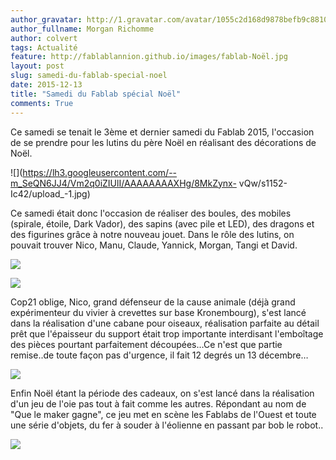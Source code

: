 ```yaml
---
author_gravatar: http://1.gravatar.com/avatar/1055c2d168d9878befb9c8810eda96dc?s=96&d=mm&r=g
author_fullname: Morgan Richomme
author: colvert
tags: Actualité
feature: http://fablablannion.github.io/images/fablab-Noël.jpg
layout: post
slug: samedi-du-fablab-special-noel
date: 2015-12-13
title: "Samedi du Fablab spécial Noël"
comments: True
---
```

Ce samedi se tenait le 3ème et dernier samedi du Fablab 2015, l'occasion de se
prendre pour les lutins du père Noël en réalisant des décorations de Noël.

![](https://lh3.googleusercontent.com/--m_SeQN6JJ4/Vm2q0iZIUlI/AAAAAAAAXHg/8MkZynx-
vQw/s1152-Ic42/upload_-1.jpg)

Ce samedi était donc l'occasion de réaliser des boules, des mobiles (spirale,
étoile, Dark Vador), des sapins (avec pile et LED), des dragons et des
figurines grâce à notre nouveau jouet. Dans le rôle des lutins, on pouvait
trouver Nico, Manu, Claude, Yannick, Morgan, Tangi et David.

![](https://pbs.twimg.com/media/CWGs60rWIAAKHtW.jpg)

![](https://pbs.twimg.com/media/CV2OrIzWoAEAqgM.jpg)

Cop21 oblige, Nico, grand défenseur de la cause animale (déjà grand
expérimenteur du vivier à crevettes sur base Kronembourg), s'est lancé dans la
réalisation d'une cabane pour oiseaux, réalisation parfaite au détail prêt que
l'épaisseur du support était trop importante interdisant l'emboîtage des
pièces pourtant parfaitement découpées…Ce n'est que partie remise..de toute
façon pas d'urgence, il fait 12 degrés un 13 décembre…

![](https://lh3.googleusercontent.com/-9GSieObxGKI/Vm2qzn4cpTI/AAAAAAAAXHY/av5iChYTgWA/s1152-Ic42/upload_-1.jpg)

Enfin Noël étant la période des cadeaux, on s'est lancé dans la réalisation
d'un jeu de l'oie pas tout à fait comme les autres. Répondant au nom de "Que
le maker gagne", ce jeu met en scène les Fablabs de l'Ouest et toute une série
d'objets, du fer à souder à l'éolienne en passant par bob le robot..

![](https://lh3.googleusercontent.com/-zaYFeOaDLHc/Vm2qyH1F1II/AAAAAAAAXHQ/sGqh3Y7a87U/s1152-Ic42/upload_-1.jpg)




